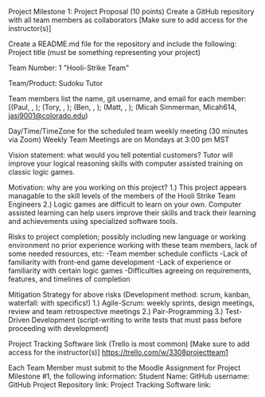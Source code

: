 Project Milestone 1: Project Proposal (10 points)
Create a GitHub repository with all team members as collaborators
[Make sure to add access for the instructor(s)]

Create a README.md file for the repository and include the following:
Project title (must be something representing your project)

Team Number: 1 "Hooli-Strike Team"

Team/Product: Sudoku Tutor 

Team members list the name, git username, and email for each member: 
    [(Paul, , ); (Tory, , ); (Ben, , ); (Matt, , ); (Micah Simmerman, Micah614, jasi9001@colorado.edu) 


Day/Time/TimeZone for the scheduled team weekly meeting (30 minutes via Zoom)
    Weekly Team Meetings are on Mondays at 3:00 pm MST

Vision statement: what would you tell potential customers?
    <Game> Tutor will improve your logical reasoning skills with computer assisted training on classic logic games.
  
Motivation: why are you working on this project?
    1.) This project appears managable to the skill levels of the members of the Hooli Strike Team Engineers
    2.) Logic games are difficult to learn on your own. Computer assisted learning can help users improve their 
        skills and track their learning and achievements using specialized software tools. 

Risks to project completion; possibly including new language or working environment no prior experience working with 
these team members, lack of some needed resources, etc:
    -Team member schedule conflicts
    -Lack of familiarity with front-end game development
    -Lack of experience or familiarity with certain logic games
    -Difficulties agreeing on requirements, features, and timelines of completion

Mitigation Strategy for above risks (Development method: scrum, kanban, waterfall: with specifics!)
    1.) Agile-Scrum: weekly sprints, design meetings, review and team retrospective meetings
    2.) Pair-Programming
    3.) Test-Driven Development (script-writing to write tests that must pass before proceeding with development)

Project Tracking Software link (Trello is most common) [Make sure to add access for the instructor(s)]
    https://trello.com/w/3308projectteam1

Each Team Member must submit to the Moodle Assignment for Project Milestone #1, the following information:
    Student Name: 
    GitHub username: 
    GitHub Project Repository link: 
    Project Tracking Software link: 
